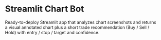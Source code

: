 # Streamlit Chart Bot


Ready-to-deploy Streamlit app that analyzes chart screenshots and returns a visual annotated chart plus a short trade recommendation (Buy / Sell / Hold) with entry / stop / target and confidence.

